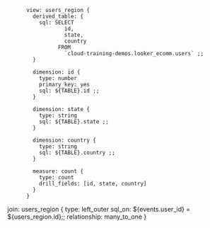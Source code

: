           view: users_region {
            derived_table: {
              sql: SELECT
                      id,
                      state,
                      country
                    FROM
                      `cloud-training-demos.looker_ecomm.users` ;;
            }
            
            dimension: id {
              type: number
              primary_key: yes
              sql: ${TABLE}.id ;;
            }
            
            dimension: state {
              type: string
              sql: ${TABLE}.state ;;
            }
            
            dimension: country {
              type: string
              sql: ${TABLE}.country ;;
            }
            
            measure: count {
              type: count
              drill_fields: [id, state, country]
            }
          }
   












join: users_region {
    type: left_outer
    sql_on: ${events.user_id} = ${users_region.id};;
    relationship: many_to_one
  }       
